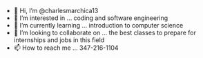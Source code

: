 - 👋 Hi, I’m @charlesmarchica13
- 👀 I’m interested in ... coding and software engineering 
- 🌱 I’m currently learning ... introduction to computer science
- 💞️ I’m looking to collaborate on ... the best classes to prepare for internships and jobs in this field
- 📫 How to reach me ... 347-216-1104

<!---
charlesmarchica13/charlesmarchica13 is a ✨ special ✨ repository because its `README.md` (this file) appears on your GitHub profile.
You can click the Preview link to take a look at your changes.
--->
